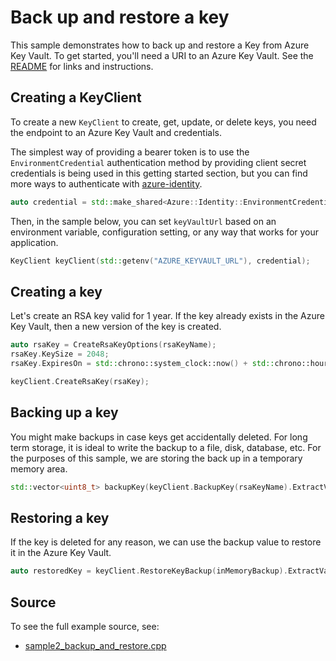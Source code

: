 # Back up and restore a key

This sample demonstrates how to back up and restore a Key from Azure Key Vault.
To get started, you'll need a URI to an Azure Key Vault. See the [README](https://github.com/Azure/azure-sdk-for-cpp/blob/main/sdk/keyvault/azure-security-keyvault-keys/README.md) for links and instructions.

## Creating a KeyClient

To create a new `KeyClient` to create, get, update, or delete keys, you need the endpoint to an Azure Key Vault and credentials.

The simplest way of providing a bearer token is to use the `EnvironmentCredential` authentication method by providing client secret credentials is being used in this
getting started section, but you can find more ways to authenticate with [azure-identity](https://github.com/Azure/azure-sdk-for-cpp/tree/main/sdk/identity/azure-identity).

```cpp Snippet:KeysSample1CreateCredential
auto credential = std::make_shared<Azure::Identity::EnvironmentCredential>();
```

Then, in the sample below, you can set `keyVaultUrl` based on an environment variable, configuration setting, or any way that works for your application.

```cpp Snippet:KeysSample1KeyClient
KeyClient keyClient(std::getenv("AZURE_KEYVAULT_URL"), credential);
```

## Creating a key

Let's create an RSA key valid for 1 year.
If the key already exists in the Azure Key Vault, then a new version of the key is created.

```cpp Snippet:KeysSample1CreateKey
auto rsaKey = CreateRsaKeyOptions(rsaKeyName);
rsaKey.KeySize = 2048;
rsaKey.ExpiresOn = std::chrono::system_clock::now() + std::chrono::hours(24 * 365);

keyClient.CreateRsaKey(rsaKey);
```

## Backing up a key

You might make backups in case keys get accidentally deleted.
For long term storage, it is ideal to write the backup to a file, disk, database, etc.
For the purposes of this sample, we are storing the back up in a temporary memory area.

```cpp Snippet:KeysSample2BackupKey
std::vector<uint8_t> backupKey(keyClient.BackupKey(rsaKeyName).ExtractValue());
```

## Restoring a key

If the key is deleted for any reason, we can use the backup value to restore it in the Azure Key Vault.

```cpp Snippet:KeysSample2RestoreKey
auto restoredKey = keyClient.RestoreKeyBackup(inMemoryBackup).ExtractValue();
```

## Source

To see the full example source, see:

- [sample2_backup_and_restore.cpp](https://github.com/Azure/azure-sdk-for-cpp/blob/main/sdk/keyvault/azure-security-keyvault-keys/test/samples/sample2-backup-and-restore/sample2_backup_and_restore.cpp)

[defaultazurecredential]: https://github.com/Azure/azure-sdk-for-cpp/blob/main/sdk/identity/azure-identity/README.md
